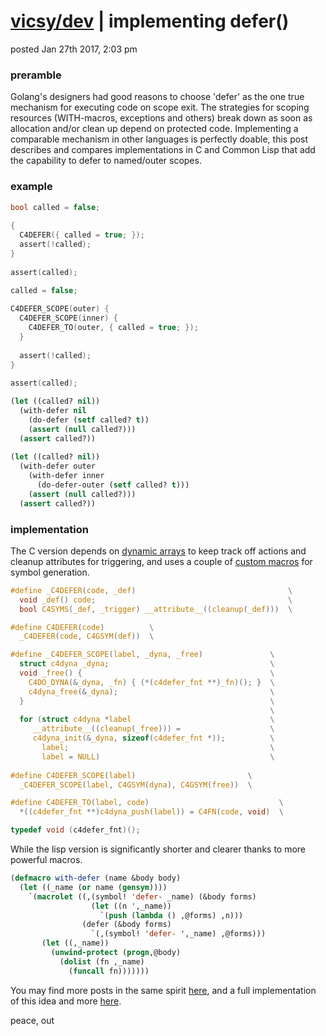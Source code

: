 # [vicsy/dev](https://github.com/codr4life/vicsydev) | implementing defer()
posted Jan 27th 2017, 2:03 pm

### preramble
Golang's designers had good reasons to choose 'defer' as the one true mechanism for executing code on scope exit. The strategies for scoping resources (WITH-macros, exceptions and others) break down as soon as allocation and/or clean up depend on protected code. Implementing a comparable mechanism in other languages is perfectly doable, this post describes and compares implementations in C and Common Lisp that add the capability to defer to named/outer scopes.

### example

```c
bool called = false;
    
{
  C4DEFER({ called = true; });
  assert(!called);
}
    
assert(called);

called = false;
    
C4DEFER_SCOPE(outer) {
  C4DEFER_SCOPE(inner) {
    C4DEFER_TO(outer, { called = true; });
  }
      
  assert(!called);
}
    
assert(called);
```

```lisp
(let ((called? nil))
  (with-defer nil
    (do-defer (setf called? t))
    (assert (null called?)))
  (assert called?))
  
(let ((called? nil))
  (with-defer outer
    (with-defer inner
      (do-defer-outer (setf called? t)))
    (assert (null called?)))
  (assert called?))
```

### implementation

The C version depends on [dynamic arrays](https://github.com/codr4life/libc4life#dynamic-arrays) to keep track off actions and cleanup attributes for triggering, and uses a couple of [custom macros](https://github.com/codr4life/libc4life/blob/master/src/c4life/utils.h) for symbol generation.

```c
#define _C4DEFER(code, _def)					              \
  void _def() code;					                          \
  bool C4SYMS(_def, _trigger) __attribute__((cleanup(_def)))  \

#define C4DEFER(code)		   \
  _C4DEFER(code, C4GSYM(def))  \

#define _C4DEFER_SCOPE(label, _dyna, _free)	              \
  struct c4dyna _dyna;					                  \
  void _free() {					                      \
    C4DO_DYNA(&_dyna, _fn) { (*(c4defer_fnt **)_fn)(); }  \
    c4dyna_free(&_dyna);				                  \
  }							                              \
							                              \
  for (struct c4dyna *label				                  \
	 __attribute__((cleanup(_free))) =		              \
	 c4dyna_init(&_dyna, sizeof(c4defer_fnt *));	      \
       label;						                      \
       label = NULL)					                  \
    
#define C4DEFER_SCOPE(label)				         \
  _C4DEFER_SCOPE(label, C4GSYM(dyna), C4GSYM(free))	 \

#define C4DEFER_TO(label, code)					            \
  *((c4defer_fnt **)c4dyna_push(label)) = C4FN(code, void)	\

typedef void (c4defer_fnt)();
```

While the lisp version is significantly shorter and clearer thanks to more powerful macros.

```lisp
(defmacro with-defer (name &body body)
  (let ((_name (or name (gensym))))
    `(macrolet ((,(symbol! 'defer- _name) (&body forms)
                  (let ((n ',_name))
                    `(push (lambda () ,@forms) ,n)))
                (defer (&body forms)
                  `(,(symbol! 'defer- ',_name) ,@forms)))
       (let ((,_name))
         (unwind-protect (progn,@body)
           (dolist (fn ,_name)
             (funcall fn)))))))
```

You may find more posts in the same spirit <a href="http://vicsydev.blogspot.de/">here</a>, and a full implementation of this idea and more <a href="https://github.com/codr4life/cl4l">here</a>.

peace, out
